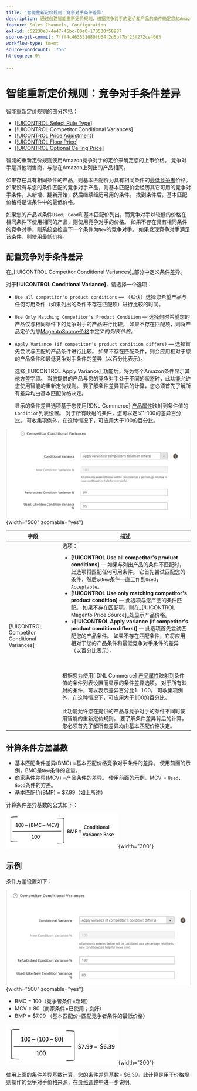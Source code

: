 ```yaml
---
title: '智能重新定价规则：竞争对手条件差异'
description: 通过创建智能重新定价规则，根据竞争对手的定价和产品的条件确定您的Amazon上市价格。
feature: Sales Channels, Configuration
exl-id: c52230e3-4e47-45bc-80e0-170530f58987
source-git-commit: 7fff4c463551089fb64f2d5bf7bf23f272ce4663
workflow-type: tm+mt
source-wordcount: '756'
ht-degree: 0%

---
```


# 智能重新定价规则：竞争对手条件差异

智能重新定价规则的部分包括：

- [[!UICONTROL Select Rule Type]](./intelligent-repricing-rules.md)
- [!UICONTROL Competitor Conditional Variances]
- [[!UICONTROL Price Adjustment]](./price-adjustment.md)
- [[!UICONTROL Floor Price]](./floor-price.md)
- [[!UICONTROL Optional Ceiling Price]](./optional-ceiling-price.md)

智能的重新定价规则使用Amazon竞争对手的定价来确定您的上市价格。 竞争对手是其他销售商，与您在Amazon上列出的产品相同。

如果存在具有相同条件的产品，则基本匹配价为具有相同条件的[最低竞争者](./lowest-competitor-pricing.md)价格。 如果没有与您的条件匹配的竞争对手产品，则基本匹配价会经历其它可用的竞争对手条件，从新增、翻新开始，然后继续经历可用的条件。 找到条件后，基本匹配价格将是该条件中的最低价格。

如果您的产品以条件`Used; Good`和基本匹配价列出，而竞争对手以较低的价格在相同条件下使用相同的产品，则使用竞争对手的价格。 如果不存在具有相同条件的竞争对手，则系统会检查下一个条件为`New`的竞争对手。 如果发现竞争对手满足该条件，则使用最低价格。

## 配置竞争对手条件差异

在&#x200B;_[!UICONTROL Competitor Conditional Variances]_部分中定义条件差异。

对于&#x200B;**[!UICONTROL Conditional Variance]**，请选择一个选项：

- `Use all competitor's product conditions` — （默认）选择您希望产品与任何可用条件（如果列出的条件不存在匹配项）进行比较的时间。

- `Use Only Matching Competitor's Product Condition` — 选择何时希望您的产品仅与相同条件下的竞争对手的产品进行比较。 如果不存在匹配项，则将产品定价为您[MagentoSource价格](./listing-price.md)中定义的&#x200B;_列表价格_。

- `Apply Variance (if competitor's product condition differs)` — 选择首先尝试与匹配的产品条件进行比较。 如果不存在匹配条件，则会应用相对于您的产品条件和最低竞争对手条件的差异（以百分比表示）。

  选择&#x200B;_[!UICONTROL Apply Variance]_功能后，将为每个Amazon条件显示其他方差字段。 当您提供的产品与您的竞争对手处于不同的状态时，此功能允许您使用智能的重新定价规则。 要了解条件差异背后的计算，您必须首先了解所有差异均由基本匹配价格决定。

  显示的条件差异选项基于您使用[!DNL Commerce] [产品属性](https://experienceleague.adobe.com/docs/commerce-admin/catalog/product-attributes/product-attributes.html)映射到条件值的`Condition`列表设置。 对于所有映射的条件，您可以定义1-100的差异百分比。 可收集项例外，在这种情况下，可应用大于100的百分比。

![智能重新定价规则 — 竞争对手条件差异](assets/amazon-competitor-cond-variances.png){width="500" zoomable="yes"}

| 字段 | 描述 |
|-----------------------------------------------|------------------------------------------------------------------------------------------------------------------------------------------------------------------------------------------------------------------------------------------------------------------------------------------------------------------------------------------------------------------------------------------------------------------------------------------------------------------------------------------------------------------------------------------------------------------------------------------------------------------------------------------------------------------------------------------------------------------------------------------------------------------------------------------------------------------------------------------------------------------------------------------------------------------------------------------------------------------------------------------------------------------------------------------------------------------------------------------------------------------------------------------------------------------------------------------------------------------------------------------------------------------------------------------------------------------------------------------------------------------------------------------------------------------------------------------------------------------------------------------------------------------------------------------------------------------------------------------------------------------------------------------------|
| [!UICONTROL Competitor Conditional Variances] | 选项： <ul><li>**[!UICONTROL Use all competitor's product conditions]** — 如果与列出产品的条件不匹配时，此选项将匹配任何可用条件。 它首先尝试匹配您的条件，然后从`New`条件一直工作到`Used; Acceptable`。</li><li>**[!UICONTROL Use only matching competitor's product condition]** — 此选项与您产品的条件匹配。 如果不存在匹配项，则在&#x200B;_[!UICONTROL Magento Price Source]_处显示产品价格。</li><li>>**[!UICONTROL Apply variance (if competitor's product condition differs)]** — 此选项首先尝试匹配您的产品条件。 如果不存在匹配条件，它将应用相对于您的产品条件和最低竞争对手条件的差异（以百分比表示）。</li></ul><br><br>根据您为使用[!DNL Commerce] [产品属性](https://experienceleague.adobe.com/docs/commerce-admin/catalog/product-attributes/product-attributes.html)映射到条件值的条件列表设置而显示的条件差异选项。 对于所有映射的条件，可以表示差异百分比1-100。 可收集项例外，在这种情况下，可应用大于100的百分比。<br><br>此功能允许您在提供的产品与竞争对手的条件不同时使用智能的重新定价规则。 要了解条件差异背后的计算，您必须首先了解所有差异均由基本匹配价格决定。 |

## 计算条件方差基数

- 基本匹配条件差异(BMC) =基本匹配价格竞争对手条件的差异。 使用前面的示例，BMC是`New`条件的变量。
- 商家条件差异(MCV) =产品条件的差异。 使用前面的示例，MCV = `Used; Good`条件的方差。
- 基本匹配价(BMP) = $7.99（如上所述）

计算条件差异基数的公式如下：

![条件方差基计算公式](assets/amazon-cond-variance-calc-1.png){width="300"}

## 示例

条件方差设置如下：

![条件方差设置示例](assets/amazon-cond-variances.png){width="500" zoomable="yes"}

- BMC = 100（竞争者条件=新建）
- MCV = 80（商家条件=已使用；良好）
- BMP = $7.99 （基本匹配价=匹配竞争者条件的最低价格）

![条件方差基数计算示例](assets/amazon-cond-variance-calc-2.png){width="300"}

使用上面的条件差异基数计算，您的条件差异基数= $6.39。此计算是用于价格规则操作的竞争对手价格来源，在[价格调整](./price-adjustment.md)中进一步说明。
